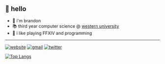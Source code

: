 ## 👋 hello
- 🌸 i'm brandon
- 📚 third year computer science @ [western university](https://www.uwo.ca/)
- 🥽 i like playing FFXIV and programming
---
[![website](https://img.shields.io/badge/-website-orange?style=flat-square&logo=GoogleChrome&logoColor=white)](https://minokah.github.io)
[![gmail](https://img.shields.io/badge/-email-ea4335?style=flat-square&logo=Gmail&logoColor=white)](mailto:luu.brandon@hotmail.com)
[![twitter](https://img.shields.io/badge/-twitter-1da1f2?style=flat-square&logo=Twitter&logoColor=white)](https://twitter.com/minokah_)

[![Top Langs](https://github-readme-stats.vercel.app/api/top-langs/?username=minokah&layout=compact)](https://github.com/minokah)
